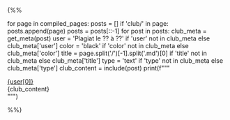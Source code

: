 
{%%

for page in compiled_pages:
    posts = []
    if 'club/' in page:
        posts.append(page)
    posts = posts[::-1]
    for post in posts:
        club_meta = get_meta(post)
        user = 'Plagiat le ?? à ??' if 'user' not in club_meta else club_meta['user']
        color = 'black' if 'color' not in club_meta else club_meta['color']
        title = page.split('/')[-1].split('.md')[0] if 'title' not in club_meta else club_meta['title']
        type = 'text' if 'type' not in club_meta else club_meta['type']
        club_content = include(post)
        print(f"""
        <div class="club-sandwish" id="{title}">
            <a href="#{title}" class="club-loser" title="{user}" style="background:{color}">
                {user[0]}
            </a>
            <div class="club-content {type}">
            {club_content}
            </div>
        </div>
        """)

 %%}
